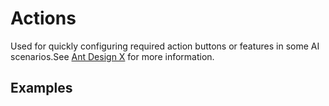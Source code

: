 # Actions

Used for quickly configuring required action buttons or features in some AI scenarios.See [Ant Design X](https://x.ant.design/components/actions/) for more information.

## Examples

<demo name="basic"></demo>
